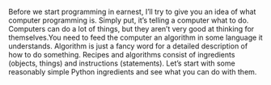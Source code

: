 Before we start programming in earnest, I’ll try to give you an idea of what computer programming is. Simply
put, it’s telling a computer what to do. Computers can do a lot of things, but they aren’t very good at thinking
for themselves.You need to feed the computer an algorithm in some language it understands. Algorithm is just 
a fancy word for a detailed description of how to do something.
Recipes and algorithms consist of ingredients (objects, things) and instructions (statements). Let’s start with some 
reasonably simple Python ingredients and see what you can do with them.

